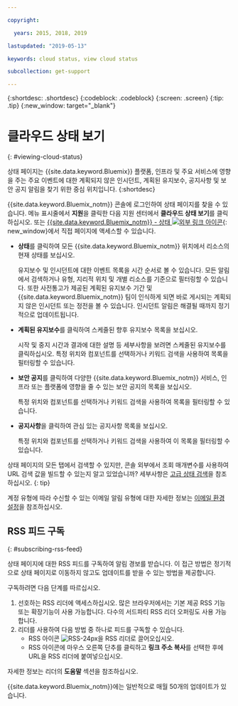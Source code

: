 ```yaml
---

copyright:

  years: 2015, 2018, 2019 

lastupdated: "2019-05-13"

keywords: cloud status, view cloud status

subcollection: get-support

---
```


{:shortdesc: .shortdesc}
{:codeblock: .codeblock}
{:screen: .screen}
{:tip: .tip}
{:new_window: target="_blank"}

# 클라우드 상태 보기
{: #viewing-cloud-status}

상태 페이지는 {{site.data.keyword.Bluemix}} 플랫폼, 인프라 및 주요 서비스에 영향을 주는 주요 이벤트에 대한 계획되지 않은 인시던트, 계획된 유지보수, 공지사항 및 보안 공지 알림을 찾기 위한 중심 위치입니다.
{:shortdesc}

{{site.data.keyword.Bluemix_notm}} 콘솔에 로그인하여 상태 페이지를 찾을 수 있습니다. 메뉴 표시줄에서 **지원**을 클릭한 다음 지원 센터에서 **클라우드 상태 보기**를 클릭하십시오. 또는 [{{site.data.keyword.Bluemix_notm}} - 상태 ![외부 링크 아이콘](../icons/launch-glyph.svg "외부 링크 아이콘")](https://cloud.ibm.com/status){: new_window}에서 직접 페이지에 액세스할 수 있습니다.

* **상태**를 클릭하여 모든 {{site.data.keyword.Bluemix_notm}} 위치에서 리소스의 현재 상태를 보십시오. 

  유지보수 및 인시던트에 대한 이벤트 목록을 시간 순서로 볼 수 있습니다. 모든 알림에서 검색하거나 유형, 지리적 위치 및 개별 리소스를 기준으로 필터링할 수 있습니다. 또한 사전통고가 제공된 계획된 유지보수 기간 및 {{site.data.keyword.Bluemix_notm}} 팀이 인식하게 되면 바로 게시되는 계획되지 않은 인시던트 또는 정전을 볼 수 있습니다. 인시던트 알림은 해결될 때까지 정기적으로 업데이트됩니다.

* **계획된 유지보수**를 클릭하여 스케줄된 향후 유지보수 목록을 보십시오. 

  시작 및 중지 시간과 결과에 대한 설명 등 세부사항을 보려면 스케줄된 유지보수를 클릭하십시오. 특정 위치와 컴포넌트를 선택하거나 키워드 검색을 사용하여 목록을 필터링할 수 있습니다.

* **보안 공지**를 클릭하여 다양한 {{site.data.keyword.Bluemix_notm}} 서비스, 인프라 또는 플랫폼에 영향을 줄 수 있는 보안 공지의 목록을 보십시오.

  특정 위치와 컴포넌트를 선택하거나 키워드 검색을 사용하여 목록을 필터링할 수 있습니다.

* **공지사항**을 클릭하여 관심 있는 공지사항 목록을 보십시오.

  특정 위치와 컴포넌트를 선택하거나 키워드 검색을 사용하여 이 목록을 필터링할 수 있습니다.

상태 페이지의 모든 탭에서 검색할 수 있지만, 콘솔 외부에서 조회 매개변수를 사용하여 URL 검색 값을 빌드할 수 있는지 알고 있었습니까? 세부사항은 [고급 상태 검색](/docs/get-support/status_search.html)을 참조하십시오.
{: tip}

계정 유형에 따라 수신할 수 있는 이메일 알림 유형에 대한 자세한 정보는 [이메일 환경 설정](/docs/account/email.html)을 참조하십시오. 

## RSS 피드 구독
{: #subscribing-rss-feed}

상태 페이지에 대한 RSS 피드를 구독하여 알림 경보를 받습니다. 이 접근 방법은 정기적으로 상태 페이지로 이동하지 않고도 업데이트를 받을 수 있는 방법을 제공합니다. 

구독하려면 다음 단계를 따르십시오.

1. 선호하는 RSS 리더에 액세스하십시오. 많은 브라우저에서는 기본 제공 RSS 기능 또는 확장기능이 사용 가능합니다. 다수의 서드파티 RSS 리더 오퍼링도 사용 가능합니다. 
2. 리더를 사용하여 다음 방법 중 하나로 피드를 구독할 수 있습니다.
    * RSS 아이콘 ![RSS-24px](../icons/RSS-24px.svg)을 RSS 리더로 끌어오십시오.
    * RSS 아이콘에 마우스 오른쪽 단추를 클릭하고 **링크 주소 복사**를 선택한 후에 URL을 RSS 리더에 붙여넣으십시오.

자세한 정보는 리더의 **도움말** 섹션을 참조하십시오.

{{site.data.keyword.Bluemix_notm}}에는 일반적으로 매월 50개의 업데이트가 있습니다.








